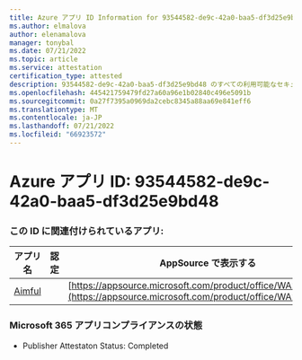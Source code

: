 ```yaml
---
title: Azure アプリ ID Information for 93544582-de9c-42a0-baa5-df3d25e9bd48
ms.author: elmalova
author: elenamalova
manager: tonybal
ms.date: 07/21/2022
ms.topic: article
ms.service: attestation
certification_type: attested
description: 93544582-de9c-42a0-baa5-df3d25e9bd48 のすべての利用可能なセキュリティとコンプライアンス情報。
ms.openlocfilehash: 445421759479fd27a60a96e1b02840c496e5091b
ms.sourcegitcommit: 0a27f7395a0969da2cebc8345a88aa69e841eff6
ms.translationtype: MT
ms.contentlocale: ja-JP
ms.lasthandoff: 07/21/2022
ms.locfileid: "66923572"
---
```

# <a name="azure-app-id-93544582-de9c-42a0-baa5-df3d25e9bd48"></a>Azure アプリ ID: 93544582-de9c-42a0-baa5-df3d25e9bd48


### <a name="apps-associated-with-this-id"></a>この ID に関連付けられているアプリ:
| **アプリ名** | **認定** | **AppSource で表示する** |
|--------------|---------------|-----------------------|
| [Aimful](../forward/WA200003698.md) |  | [https://appsource.microsoft.com/product/office/WA200003698](https://appsource.microsoft.com/product/office/WA200003698) |

### <a name="microsoft-365-app-compliance-status"></a>Microsoft 365 アプリコンプライアンスの状態
- Publisher Attestaton Status: Completed
